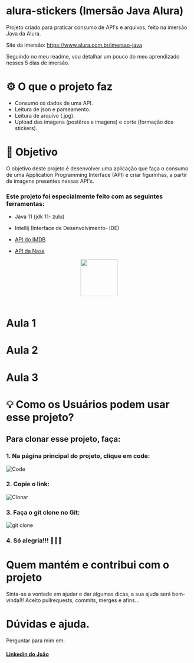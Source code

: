 # alura-stickers (Imersão Java Alura)

Projeto criado para praticar consumo de API's e arquivos, feito na imersão Java da Alura.
 
Site da imersão: https://www.alura.com.br/imersao-java

Seguindo no meu readme, vou detalhar um pouco do meu aprendizado nesses 5 dias de imersão.

# ⚙️ O que o projeto faz

- Consumo os dados de uma API.
- Leitura de json e parseamento.
- Leitura de arquivo (.jpg).
- Upload das imagens (postêres e imagens) e corte (formação dos stickers).


# 🎯 Objetivo

O objetivo deste projeto é desenvolver uma aplicação que faça o consumo de uma Application Programming Interface (API) e criar figurinhas, a partir de imagens presentes nessas API's.

### Este projeto foi especialmente feito com as seguintes ferramentas:

+ Java 11 (jdk 11- zulu)
                                    
+ Intellij (Interface de Desenvolvimento- IDE)

+ [API do IMDB](https://imdb-api.com/)

+ [API da Nasa](https://api.nasa.gov/)
<div align="center" display="flex" flex-direction = "row">
 <img src="https://www.codeproject.com/KB/java/Graphic_Context/300px-Java_logo_svg.png" width="100px">

</div>

<br>

# Aula 1

# Aula 2

# Aula 3

# 💡 Como os Usuários podem usar esse projeto?

## Para clonar esse projeto, faça:  

### 1. **Na página principal do projeto, clique em code:**

![Code](https://user-images.githubusercontent.com/101160670/174395306-b1145b8b-f68e-4cb5-9842-f491224f6c40.PNG)


### 2.  **Copie o link:**

![Clonar](https://user-images.githubusercontent.com/101160670/174395320-7c6b66d2-8195-40d2-b857-8f5a94749213.PNG)



### 3.  **Faça o git clone no Git:**

![git clone](https://user-images.githubusercontent.com/101160670/174393044-ed51c1b3-05a2-4f26-890c-b869774b5420.PNG)

### 4. **Só alegria!!!** 👏👏👏


# Quem mantém e contribui com o projeto

Sinta-se a vontade em ajudar e dar algumas dicas, a sua ajuda será bem-vinda!!! Aceito pullrequests, commits, merges e afins...

# Dúvidas e ajuda.

Perguntar para mim em:

#### [Linkedin do João](https://www.linkedin.com/in/joaovitorqueiroz/)
